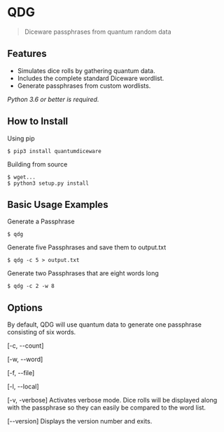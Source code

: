 QDG
===
> Diceware passphrases from quantum random data


Features
--------
- Simulates dice rolls by gathering quantum data.
- Includes the complete standard Diceware wordlist.
- Generate passphrases from custom wordlists.

*Python 3.6 or better is required.*


How to Install
--------------

Using pip

    $ pip3 install quantumdiceware
    
Building from source

    $ wget...
    $ python3 setup.py install


Basic Usage Examples
--------------------
Generate a Passphrase

    $ qdg

Generate five Passphrases and save them to output.txt

    $ qdg -c 5 > output.txt

Generate two Passphrases that are eight words long

    $ qdg -c 2 -w 8


Options
-------
By default, QDG will use quantum data to generate one passphrase consisting of six words.

[-c, --count]

[-w, --word]

[-f, --file]

[-l, --local]

[-v, -verbose]
Activates verbose mode. Dice rolls will be displayed along with the passphrase so they can easily be compared to the word list.

[--version]
Displays the version number and exits.